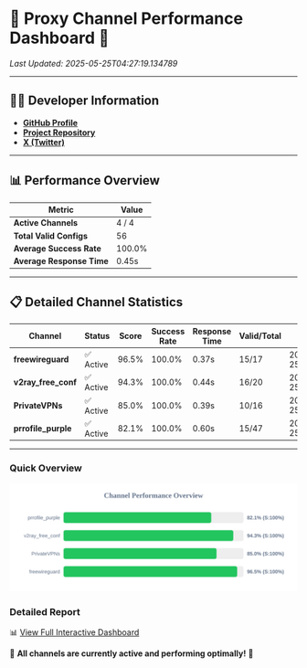 # 🌟 Proxy Channel Performance Dashboard 🌟

_Last Updated: 2025-05-25T04:27:19.134789_

---

## 👩‍💻 Developer Information

- **[GitHub Profile](https://github.com/4n0nymou3)**  
- **[Project Repository](https://github.com/4n0nymou3/multi-proxy-config-fetcher)**  
- **[X (Twitter)](https://x.com/4n0nymou3)**  

---

## 📊 Performance Overview

| Metric                | Value       |
|-----------------------|-------------|
| **Active Channels**   | 4 / 4       |
| **Total Valid Configs** | 56          |
| **Average Success Rate** | 100.0%      |
| **Average Response Time** | 0.45s       |

---

## 📋 Detailed Channel Statistics

| Channel          | Status     | Score  | Success Rate | Response Time | Valid/Total | Last Success               |
|------------------|------------|--------|--------------|---------------|-------------|----------------------------|
| **freewireguard**  | ✅ Active  | 96.5%  | 100.0% | 0.37s         | 15/17       | 2025-05-25T04:27:19.133022 |
| **v2ray_free_conf**  | ✅ Active  | 94.3%  | 100.0% | 0.44s         | 16/20       | 2025-05-25T04:27:18.306971 |
| **PrivateVPNs**  | ✅ Active  | 85.0%  | 100.0% | 0.39s         | 10/16       | 2025-05-25T04:27:18.735273 |
| **prrofile_purple**  | ✅ Active  | 82.1%  | 100.0% | 0.60s         | 15/47       | 2025-05-25T04:27:17.778327 |

---

### Quick Overview
<div align="center">
  <a href="https://raw.githubusercontent.com/nullluser/NullRepo/refs/heads/main/assets/channel_stats_chart.svg">
    <img src="https://raw.githubusercontent.com/nullluser/NullRepo/refs/heads/main/assets/channel_stats_chart.svg" alt="Source Performance Statistics" width="800">
  </a>
</div>

### Detailed Report
📊 [View Full Interactive Dashboard](https://htmlpreview.github.io/?https://github.com/nullluser/NullRepo/blob/main/assets/performance_report.html)

🎉 **All channels are currently active and performing optimally!** 🎉
